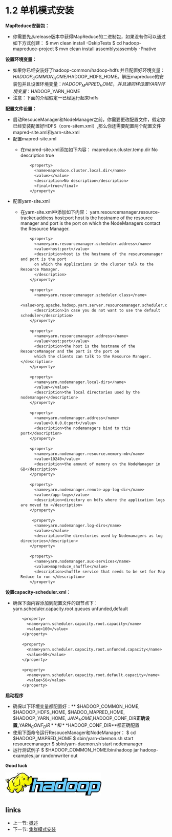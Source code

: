 # 1.2 单机模式安装

**MapReduce安装包：**

* 你需要先从release版本中获得MapReduce的二进制包，如果没有你可以通过如下方式创建：
		$ mvn clean install -DskipTests
		$ cd hadoop-mapreduce-project
		$ mvn clean install assembly:assembly -Pnative
 
**设置环境变量：**

* 如果你已经安装好了hadoop-common/hadoop-hdfs 并且配置好环境变量： $HADOOP_COMMON_HOME/$HADOOP_HDFS_HOME。解压mapreduce的安装包并且设置环境变量：$HADOOP_MAPRED_HOME ，并且通同样设置YARN环境变量：$HADOOP_YARN_HOME 
* 注意：下面的介绍假定一已经运行起来hdfs

**配置文件设置：**
* 启动ResouceManager和NodeManager之前，你需要更改配置文件，假定你已经安装配置好HDFS（core-sitem.xml）,那么你还需要配置两个配置文件mapred-site.xml和yarn-site.xml
* 配置mapred-site.xml
	* 在mapred-site.xml添加如下内容：
			 <property>
			    <name>mapreduce.cluster.temp.dir</name>
			    <value></value>
			    <description>No description</description>
			    <final>true</final>
			  </property>

			  <property>
			    <name>mapreduce.cluster.local.dir</name>
			    <value></value>
			    <description>No description</description>
			    <final>true</final>
			  </property>
* 配置yarn-site.xml
	* 在yarn-site.xml中添加如下内容：
			<property>
			    <name>yarn.resourcemanager.resource-tracker.address</name>
			    <value>host:port</value>
			    <description>host is the hostname of the resource manager and 
			    port is the port on which the NodeManagers contact the Resource Manager.
			    </description>
			  </property>

			  <property>
			    <name>yarn.resourcemanager.scheduler.address</name>
			    <value>host:port</value>
			    <description>host is the hostname of the resourcemanager and port is the port
			    on which the Applications in the cluster talk to the Resource Manager.
			    </description>
			  </property>

			  <property>
			    <name>yarn.resourcemanager.scheduler.class</name>
			    <value>org.apache.hadoop.yarn.server.resourcemanager.scheduler.capacity.CapacityScheduler</value>
			    <description>In case you do not want to use the default scheduler</description>
			  </property>

			  <property>
			    <name>yarn.resourcemanager.address</name>
			    <value>host:port</value>
			    <description>the host is the hostname of the ResourceManager and the port is the port on
			    which the clients can talk to the Resource Manager. </description>
			  </property>

			  <property>
			    <name>yarn.nodemanager.local-dirs</name>
			    <value></value>
			    <description>the local directories used by the nodemanager</description>
			  </property>

			  <property>
			    <name>yarn.nodemanager.address</name>
			    <value>0.0.0.0:port</value>
			    <description>the nodemanagers bind to this port</description>
			  </property>  

			  <property>
			    <name>yarn.nodemanager.resource.memory-mb</name>
			    <value>10240</value>
			    <description>the amount of memory on the NodeManager in GB</description>
			  </property>
			 
			  <property>
			    <name>yarn.nodemanager.remote-app-log-dir</name>
			    <value>/app-logs</value>
			    <description>directory on hdfs where the application logs are moved to </description>
			  </property>

			   <property>
			    <name>yarn.nodemanager.log-dirs</name>
			    <value></value>
			    <description>the directories used by Nodemanagers as log directories</description>
			  </property>

			  <property>
			    <name>yarn.nodemanager.aux-services</name>
			    <value>mapreduce_shuffle</value>
			    <description>shuffle service that needs to be set for Map Reduce to run </description>
			  </property>

**设置capacity-scheduler.xml：**
* 确保下面内容添加到配置文件的跟节点下：
		 <property>
		    <name>yarn.scheduler.capacity.root.queues</name>
		    <value>unfunded,default</value>
		  </property>
		  
		  <property>
		    <name>yarn.scheduler.capacity.root.capacity</name>
		    <value>100</value>
		  </property>
		  
		  <property>
		    <name>yarn.scheduler.capacity.root.unfunded.capacity</name>
		    <value>50</value>
		  </property>
		  
		  <property>
		    <name>yarn.scheduler.capacity.root.default.capacity</name>
		    <value>50</value>
		  </property>

**启动程序**
* 确保以下环境变量都配置好：** $HADOOP_COMMON_HOME, $HADOOP_HDFS_HOME, $HADOO_MAPRED_HOME, $HADOOP_YARN_HOME, $JAVA_HOME ,$HADOOP_CONF_DIR**正确设置,**$YARN_CONF_DIR**和**$HADOOP_CONF_DIR**都正确配置
* 使用下面命令运行ResouceManager和NodeManager：
		$ cd $HADOOP_MAPRED_HOME
		$ sbin/yarn-daemon.sh start resourcemanager
		$ sbin/yarn-daemon.sh start nodemanager
* 运行测试例子
		$ $HADOOP_COMMON_HOME/bin/hadoop jar hadoop-examples.jar randomwriter out

**Good luck**

![](images/hadoop-logo.jpg?raw=true)

## links
  * 上一节: [概述](<01.1.md>)
  * 下一节: [集群模式安装](<01.3.md>)
